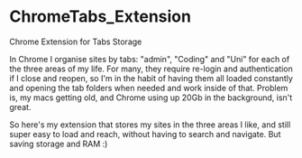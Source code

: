 # ChromeTabs_Extension
Chrome Extension for Tabs Storage

In Chrome I organise sites by tabs: "admin", "Coding" and "Uni" for each of the three areas of my life.
For many, they require re-login and authentication if I close and reopen, so I'm in the habit of having them all loaded constantly and opening the tab folders when needed and work inside of that.
Problem is, my macs getting old, and Chrome using up 20Gb in the background, isn't great.

So here's my extension that stores my sites in the three areas I like, and still super easy to load and reach, without having to search and navigate.
But saving storage and RAM :)

